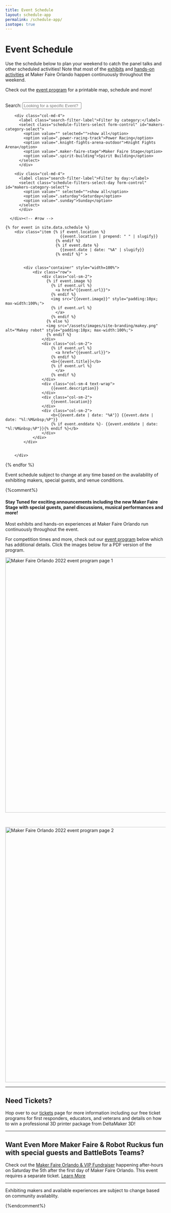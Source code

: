 ```yaml
---
title: Event Schedule
layout: schedule-app
permalink: /schedule-app/
isotope: true
---
```


# Event Schedule

Use the schedule below to plan your weekend to catch the panel talks and other scheduled activities! Note that most of the [exhibits](/exhibits) and [hands-on activities](/makers/?category=hands-on-workshop) at Maker Faire Orlando happen continuously throughout the weekend. <BR>

Check out the [event program](/program) for a printable map, schedule and more!<br><br>

<div class="mtm">
  <div class="mtm-search">
    <div class="container">
	  <div class="row">
        <div class="col-md-4">
            <label class="search-filter-label">Search:</label>
            <input type="text" class="quicksearch form-control" id="maker-search-input" placeholder="Looking for a specific Event?">
        </div>

        <div class="col-md-4">
          <label class="search-filter-label">Filter by category:</label>
          <select class="schedule-filters-select form-control" id="makers-category-select">
            <option value="" selected="">show all</option>
            <option value=".power-racing-track">Power Racing</option>
            <option value=".knight-fights-arena-outdoor">Knight Fights Arena</option>
            <option value=".maker-faire-stage">Maker Faire Stage</option>
            <option value=".spirit-building">Spirit Building</option>
          </select>
    	  </div>

        <div class="col-md-4">
          <label class="search-filter-label">Filter by day:</label>
          <select class="schedule-filters-select-day form-control" id="makers-category-select">
            <option value="" selected="">show all</option>
            <option value=".saturday">Saturday</option>
            <option value=".sunday">Sunday</option>
          </select>
    	  </div>

      </div><!-- #row -->
   </div><!-- #container -->
 </div><!-- #mtm-search -->
</div>

<div class="events-container" id="events">


    {% for event in site.data.schedule %}
        <div class="item {% if event.location %}
                            {{event.location | prepend: " " | slugify}}
                          {% endif %}
                          {% if event.date %}
                            {{event.date | date: "%A" | slugify}}
                          {% endif %}" >


            <div class="container" style="width=100%">
                <div class="row">
                    <div class="col-sm-2">
                      {% if event.image %}
                        {% if event.url %}
                          <a href="{{event.url}}">
                        {% endif %}
                        <img src="{{event.image}}" style="padding:10px; max-width:100%;">
                        {% if event.url %}
                          </a>
                        {% endif %}
                      {% else %}
                      <img src="/assets/images/site-branding/makey.png" alt="Makey robot" style="padding:10px; max-width:100%;">
                      {% endif %}
                    </div>
                    <div class="col-sm-2">
                        {% if event.url %}
                          <a href="{{event.url}}">
                        {% endif %}
                        <b>{{event.title}}</b>
                        {% if event.url %}
                          </a>
                        {% endif %}
                    </div>
                    <div class="col-sm-4 text-wrap">
                        {{event.description}}
                    </div>
                    <div class="col-sm-2">
                        {{event.location}}
                    </div>
                    <div class="col-sm-2">
                        <b>{{event.date | date: "%A"}} {{event.date | date: "%l:%M&nbsp;%P"}}
                        {% if event.enddate %}- {{event.enddate | date: "%l:%M&nbsp;%P"}}{% endif %}</b>
                    </div>
                </div>
            </div>


        </div>
{% endfor %}
</div>


Event schedule subject to change at any time based on the availability of exhibiting makers, special guests, and venue conditions.

{%comment%}

#### Stay Tuned for exciting announcements including the new Maker Faire Stage with special guests, panel discussions, musical performances and more!



Most exhibits and hands-on experiences at Maker Faire Orlando run continuously throughout the event.


For competition times and more, check out our [event program](/program) below which has additional details. Click the images below for a PDF version of the program.


<a href="/assets/images/program/MFO_2022_Program.pdf"><img src="/assets/images/program/MFO_2022_Program_Page_1-web.jpg" alt="Maker Faire Orlando 2022 event program page 1" width="800" /></a>

<br>

<a href="/assets/images/program/MFO_2022_Program.pdf"><img src="/assets/images/program/MFO_2022_Program_Page_2-web.jpg" alt="Maker Faire Orlando 2022 event program page 2" width="800" /></a>


---

## Need Tickets?
Hop over to our [tickets](/attend) page for more information including our free ticket programs for first responders, educators, and veterans and details on how to win a professional 3D printer package from DeltaMaker 3D!


___

## Want Even More Maker Faire & Robot Ruckus fun with special guests and BattleBots Teams?
Check out the [Maker Faire Orlando & VIP Fundraiser](https://events.humanitix.com/maker-faire-orlando-and-robot-ruckus-vip-fundraiser) happening after-hours on Saturday the 5th after the first day of Maker Faire Orlando. This event requires a separate ticket. [Learn More](https://events.humanitix.com/maker-faire-orlando-and-robot-ruckus-vip-fundraiser)



---

Exhibiting makers and available experiences are subject to change based on community availablity.

{%endcomment%}

